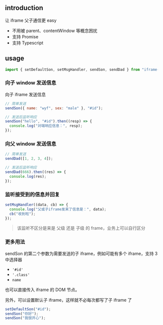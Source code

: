 ## introduction

让 iframe 父子通信更 easy

- 不用被 parent、contentWindow 等概念困扰
- 支持 Promise
- 支持 Typescript

## usage

```js
import { setDefaultSon, setMsgHandler, sendSon, sendDad } from "iframe-msg";
```

### 向子 window 发送信息

向子 iframe 发送信息

```js
// 简单发送
sendSon({ name: "wyf", sex: "male" }, "#id");

// 发送后监听响应
sendSon("hello", "#id").then((resp) => {
  console.log("对端响应信息：", resp);
});
```

### 向父 window 发送信息

```js
// 简单发送
sendDad([1, 2, 3, 4]);

// 发送后监听响应
sendDad(666).then((res) => {
  console.log(res);
});
```

### 监听接受到的信息并回复

```js
setMsgHandler((data, cb) => {
  console.log("父或子iframe发来了信息是：", data);
  cb("收到啦");
});
```

> 该监听不区分是来是 父级 还是 子级 的 frame，业务上可以自行区分

### 更多用法

sendSon 的第二个参数为需要发送的子 iframe，例如可能有多个 iframe，支持 3 中选择器

- `'#id'`
- `'.class'`
- `name`

也可以直接传入 iframe 的 DOM 节点。

另外，可以设置默认子 iframe，这样就不必每次都写了子 iframe 了

```js
setDefaultSon("#id");
sendSon("你好");
sendSon("我很开心");
```
